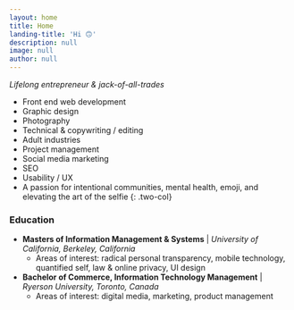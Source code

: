 ```yaml
---
layout: home
title: Home
landing-title: 'Hi 🙃'
description: null
image: null
author: null
---
```


*Lifelong entrepreneur & jack-of-all-trades*

* Front end web development
* Graphic design
* Photography
* Technical & copywriting / editing
* Adult industries
* Project management
* Social media marketing
* SEO
* Usability / UX
* A passion for intentional communities, mental health, emoji, and elevating the art of the selfie
{: .two-col}

### Education
* **Masters of Information Management & Systems** | *University of California, Berkeley, California*
  * Areas of interest: radical personal transparency, mobile technology, quantified self, law & online privacy, UI design
* **Bachelor of Commerce, Information Technology Management** | *Ryerson University, Toronto, Canada*
  * Areas of interest: digital media, marketing, product management
